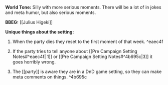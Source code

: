 **World Tone:**  Silly with more serious moments. There will be a lot of in jokes and meta humor, but also serious moments.

**BBEG:** [[Julius Higeki]] 

**Unique things about the setting:** 
1. When the party dies they reset to the first moment of that week. ^eaec4f

2. If the party tries to tell anyone about [[Pre Campaign Setting Notes#^eaec4f| 1]] or [[Pre Campaign Setting Notes#^4b695c|3]] it goes horribly wrong. 
3. The [[party]] is aware they are in a DnD game setting, so they can make meta comments on things. ^4b695c
